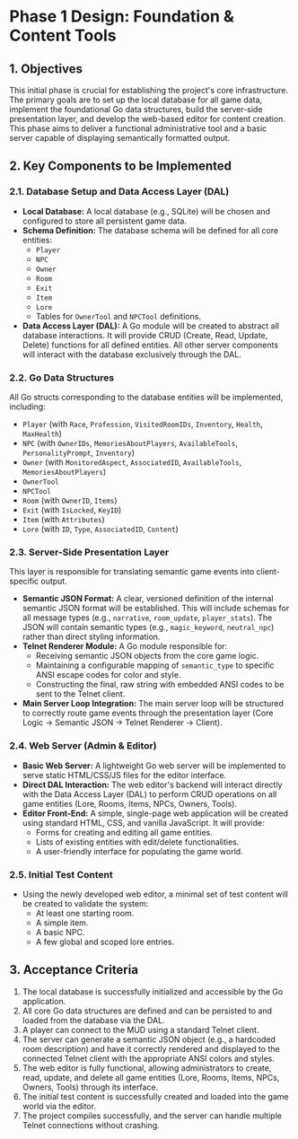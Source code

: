 # Phase 1 Design: Foundation & Content Tools

## 1. Objectives

This initial phase is crucial for establishing the project's core infrastructure. The primary goals are to set up the local database for all game data, implement the foundational Go data structures, build the server-side presentation layer, and develop the web-based editor for content creation. This phase aims to deliver a functional administrative tool and a basic server capable of displaying semantically formatted output.

## 2. Key Components to be Implemented

### 2.1. Database Setup and Data Access Layer (DAL)

*   **Local Database:** A local database (e.g., SQLite) will be chosen and configured to store all persistent game data.
*   **Schema Definition:** The database schema will be defined for all core entities:
    *   `Player`
    *   `NPC`
    *   `Owner`
    *   `Room`
    *   `Exit`
    *   `Item`
    *   `Lore`
    *   Tables for `OwnerTool` and `NPCTool` definitions.
*   **Data Access Layer (DAL):** A Go module will be created to abstract all database interactions. It will provide CRUD (Create, Read, Update, Delete) functions for all defined entities. All other server components will interact with the database exclusively through the DAL.

### 2.2. Go Data Structures

All Go structs corresponding to the database entities will be implemented, including:
*   `Player` (with `Race`, `Profession`, `VisitedRoomIDs`, `Inventory`, `Health`, `MaxHealth`)
*   `NPC` (with `OwnerIDs`, `MemoriesAboutPlayers`, `AvailableTools`, `PersonalityPrompt`, `Inventory`)
*   `Owner` (with `MonitoredAspect`, `AssociatedID`, `AvailableTools`, `MemoriesAboutPlayers`)
*   `OwnerTool`
*   `NPCTool`
*   `Room` (with `OwnerID`, `Items`)
*   `Exit` (with `IsLocked`, `KeyID`)
*   `Item` (with `Attributes`)
*   `Lore` (with `ID`, `Type`, `AssociatedID`, `Content`)

### 2.3. Server-Side Presentation Layer

This layer is responsible for translating semantic game events into client-specific output.
*   **Semantic JSON Format:** A clear, versioned definition of the internal semantic JSON format will be established. This will include schemas for all message types (e.g., `narrative`, `room_update`, `player_stats`). The JSON will contain semantic types (e.g., `magic_keyword`, `neutral_npc`) rather than direct styling information.
*   **Telnet Renderer Module:** A Go module responsible for:
    *   Receiving semantic JSON objects from the core game logic.
    *   Maintaining a configurable mapping of `semantic_type` to specific ANSI escape codes for color and style.
    *   Constructing the final, raw string with embedded ANSI codes to be sent to the Telnet client.
*   **Main Server Loop Integration:** The main server loop will be structured to correctly route game events through the presentation layer (Core Logic -> Semantic JSON -> Telnet Renderer -> Client).

### 2.4. Web Server (Admin & Editor)

*   **Basic Web Server:** A lightweight Go web server will be implemented to serve static HTML/CSS/JS files for the editor interface.
*   **Direct DAL Interaction:** The web editor's backend will interact directly with the Data Access Layer (DAL) to perform CRUD operations on all game entities (Lore, Rooms, Items, NPCs, Owners, Tools).
*   **Editor Front-End:** A simple, single-page web application will be created using standard HTML, CSS, and vanilla JavaScript. It will provide:
    *   Forms for creating and editing all game entities.
    *   Lists of existing entities with edit/delete functionalities.
    *   A user-friendly interface for populating the game world.

### 2.5. Initial Test Content

*   Using the newly developed web editor, a minimal set of test content will be created to validate the system:
    *   At least one starting room.
    *   A simple item.
    *   A basic NPC.
    *   A few global and scoped lore entries.

## 3. Acceptance Criteria

1.  The local database is successfully initialized and accessible by the Go application.
2.  All core Go data structures are defined and can be persisted to and loaded from the database via the DAL.
3.  A player can connect to the MUD using a standard Telnet client.
4.  The server can generate a semantic JSON object (e.g., a hardcoded room description) and have it correctly rendered and displayed to the connected Telnet client with the appropriate ANSI colors and styles.
5.  The web editor is fully functional, allowing administrators to create, read, update, and delete all game entities (Lore, Rooms, Items, NPCs, Owners, Tools) through its interface.
6.  The initial test content is successfully created and loaded into the game world via the editor.
7.  The project compiles successfully, and the server can handle multiple Telnet connections without crashing.